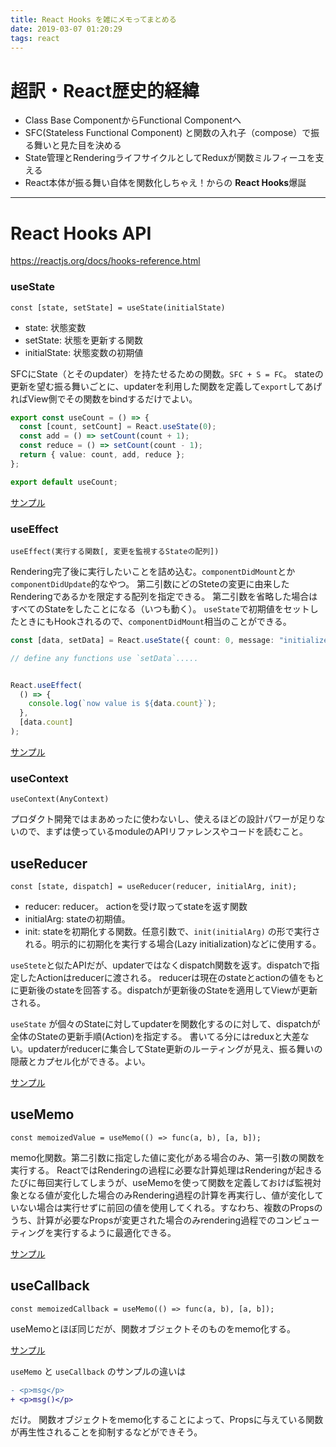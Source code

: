 ```yaml
---
title: React Hooks を雑にメモってまとめる
date: 2019-03-07 01:20:29
tags: react
---
```



# 超訳・React歴史的経緯

- Class Base ComponentからFunctional Componentへ
- SFC(Stateless Functional Component) と関数の入れ子（compose）で振る舞いと見た目を決める
- State管理とRenderingライフサイクルとしてReduxが関数ミルフィーユを支える
- React本体が振る舞い自体を関数化しちゃえ！からの **React Hooks**爆誕

---

# React Hooks API

https://reactjs.org/docs/hooks-reference.html


### useState

`const [state, setState] = useState(initialState)`

- state: 状態変数
- setState: 状態を更新する関数
- initialState: 状態変数の初期値

SFCにState（とそのupdater）を持たせるための関数。`SFC + S = FC`。
stateの更新を望む振る舞いごとに、updaterを利用した関数を定義して`export`してあげればView側でその関数をbindするだけでよい。

```typescript
export const useCount = () => {
  const [count, setCount] = React.useState(0);
  const add = () => setCount(count + 1);
  const reduce = () => setCount(count - 1);
  return { value: count, add, reduce };
};

export default useCount;
```

[サンプル](https://codesandbox.io/s/y3x70j1opx)


### useEffect

`useEffect(実行する関数[, 変更を監視するStateの配列])`

Rendering完了後に実行したいことを詰め込む。`componentDidMount`とか`componentDidUpdate`的なやつ。
第二引数にどのSteteの変更に由来したRenderingであるかを限定する配列を指定できる。
第二引数を省略した場合はすべてのStateをしたことになる（いつも動く）。
`useState`で初期値をセットしたときにもHookされるので、`componentDidMount`相当のことができる。

```typescript
const [data, setData] = React.useState({ count: 0, message: "initialize" });

// define any functions use `setData`.....


React.useEffect(
  () => {
    console.log(`now value is ${data.count}`);
  },
  [data.count]
);
```

[サンプル](https://codesandbox.io/s/pmz0npz0lm)


### useContext

`useContext(AnyContext)`

プロダクト開発ではまあめったに使わないし、使えるほどの設計パワーが足りないので、まずは使っているmoduleのAPIリファレンスやコードを読むこと。



## useReducer

`const [state, dispatch] = useReducer(reducer, initialArg, init);`

- reducer: reducer。 actionを受け取ってstateを返す関数
- initialArg: stateの初期値。
- init: stateを初期化する関数。任意引数で、`init(initialArg)` の形で実行される。明示的に初期化を実行する場合(Lazy initialization)などに使用する。


`useStete`と似たAPIだが、updaterではなくdispatch関数を返す。dispatchで指定したActionはreducerに渡される。
reducerは現在のstateとactionの値をもとに更新後のstateを回答する。dispatchが更新後のStateを適用してViewが更新される。

`useState` が個々のStateに対してupdaterを関数化するのに対して、dispatchが全体のStateの更新手順(Action)を指定する。
書いてる分にはreduxと大差ない。updaterがreducerに集合してState更新のルーティングが見え、振る舞いの隠蔽とカプセル化ができる。よい。


[サンプル](https://codesandbox.io/s/y21wylyq1z)


## useMemo


`const memoizedValue = useMemo(() => func(a, b), [a, b]);`

memo化関数。第二引数に指定した値に変化がある場合のみ、第一引数の関数を実行する。
ReactではRenderingの過程に必要な計算処理はRenderingが起きるたびに毎回実行してしまうが、useMemoを使って関数を定義しておけば監視対象となる値が変化した場合のみRendering過程の計算を再実行し、値が変化していない場合は実行せずに前回の値を使用してくれる。すなわち、複数のPropsのうち、計算が必要なPropsが変更された場合のみrendering過程でのコンピューティングを実行するように最適化できる。

[サンプル](https://codesandbox.io/s/y0823mznqv)


## useCallback

`const memoizedCallback = useMemo(() => func(a, b), [a, b]);`

useMemoとほぼ同じだが、関数オブジェクトそのものをmemo化する。

[サンプル](https://codesandbox.io/s/mmj6547woy)

`useMemo` と `useCallback` のサンプルの違いは

```diff
- <p>msg</p>
+ <p>msg()</p>
```

だけ。
関数オブジェクトをmemo化することによって、Propsに与えている関数が再生性されることを抑制するなどができそう。

 